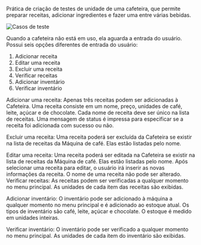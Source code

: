 Prática de criação de testes de unidade de uma cafeteira, que permite preparar receitas, adicionar ingredientes e fazer uma entre várias bebidas.

![Casos de teste](https://github.com/keilanyg/Teste-de-Software-Cafeteria/assets/112432902/89b0f5bc-41f8-430e-8007-5ef53f1e0efa)

Quando a cafeteira não está em uso, ela aguarda a entrada do usuário. Possui seis opções diferentes de entrada do usuário: 
1) Adicionar receita
2) Editar uma receita 
3) Excluir uma receita
4) Verificar receitas
5) Adicionar inventário 
6) Verificar inventário

Adicionar uma receita:
Apenas três receitas podem ser adicionadas à Cafeteira. 
Uma receita consiste em um nome, preço, unidades de café, leite, açúcar e de chocolate. 
Cada nome de receita deve ser único na lista de receitas. 
Uma mensagem de status é impressa para especificar se a receita foi adicionada com sucesso ou não. 

Excluir uma receita:
Uma receita poderá ser excluída da Cafeteira se existir na lista de receitas da Máquina de café. Elas estão listadas pelo nome. 

Editar uma receita:
Uma receita poderá ser editada na Cafeteira se existir na lista de receitas da Máquina de café.  Elas estão listadas pelo nome. Após selecionar uma receita para editar, o usuário irá inserir as novas informações da receita. O nome de uma receita não pode ser alterado. 
 
Verificar receitas:
As receitas podem ser verificadas a qualquer momento no menu principal. As unidades de cada item das receitas são exibidas.

Adicionar inventário:
O inventário pode ser adicionado à máquina a qualquer momento no menu principal e é adicionado ao estoque atual. Os tipos de inventário são café, leite, açúcar e chocolate. O estoque é medido em unidades inteiras.

Verificar inventário:
O inventário pode ser verificado a qualquer momento no menu principal. As unidades de cada item do inventário são exibidas.
